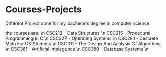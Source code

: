 # Courses-Projects
Different Project done for my bachelor's degree in computer science

the courses are: \n
  CSC212 - Data Structures \n
  CSC215 - Procedural Programming in C \n
  CSC227 - Operating Systems \n
  CSC281 - Descrete Math For CS Students \n
  CSC311 - The Design And Analysis Of Algorithms \n
  CSC361 - Artificial Intelegence \n
  CSC380 - Database Systems \n
